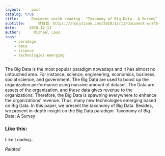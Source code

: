 ```yaml
---
layout:     post
catalog: true
title:      Document worth reading： “Taxonomy of Big Data： A Survey”
subtitle:      转载自：https://analytixon.com/2018/12/11/document-worth-reading-taxonomy-of-big-data-a-survey/
date:      2018-12-11
author:      Michael Laux
tags:
    - paradigm
    - data
    - science
    - technologies emerging
---
```


The Big Data is the most popular paradigm nowadays and it has almost no untouched area. For instance, science, engineering, economics, business, social science, and government. The Big Data are used to boost up the organization performance using massive amount of dataset. The Data are assets of the organization, and these data gives revenue to the organizations. Therefore, the Big Data is spawning everywhere to enhance the organizations’ revenue. Thus, many new technologies emerging based on Big Data. In this paper, we present the taxonomy of Big Data. Besides, we present in-depth insight on the Big Data paradigm. Taxonomy of Big Data: A Survey





### Like this:

Like Loading...


*Related*

